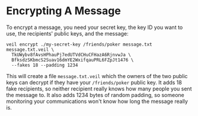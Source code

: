 # Encrypting A Message

To encrypt a message, you need your secret key, the key ID you want to use, the recipients' public keys, and the
message:

```shell
veil encrypt ./my-secret-key /friends/poker message.txt message.txt.veil \
  TkUWybv8fAvsHPhauPj7edUTVdCHuCFHazA6RjnvwJa \
  BfksdzSKbmcS2Suav16dmYE2WxifqauPRL6FZpJt1476 \
  --fakes 18 --padding 1234
```

This will create a file `message.txt.veil` which the owners of the two public keys can decrypt if they have
your `/friends/poker` public key. It adds 18 fake recipients, so neither recipient really knows how many people you sent
the message to. It also adds 1234 bytes of random padding, so someone monitoring your communications won't know how long
the message really is.
